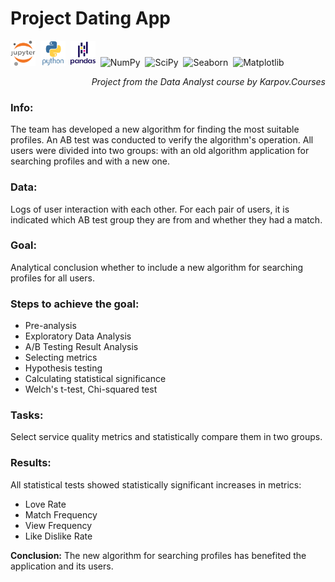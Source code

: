 # Project Dating App

<div>
  <img src="https://github.com/devicons/devicon/blob/master/icons/jupyter/jupyter-original-wordmark.svg" title="Jupyter" alt="Jupyter" width="40" height="40"/>&nbsp;
  <img src="https://github.com/devicons/devicon/blob/master/icons/python/python-original-wordmark.svg" title="Python" alt="Python" width="40" height="40"/>&nbsp;
  <img src="https://github.com/devicons/devicon/blob/master/icons/pandas/pandas-original-wordmark.svg" title="Pandas" alt="Pandas" width="40" height="40"/>&nbsp;
  <img src="https://user-images.githubusercontent.com/67586773/105040771-43887300-5a88-11eb-9f01-bee100b9ef22.png" title="NumPy" alt="NumPy" width="40" height="40"/>&nbsp;
  <img src="https://upload.wikimedia.org/wikipedia/commons/b/b2/SCIPY_2.svg" title="SciPy" alt="SciPy" width="40" height="40"/>&nbsp;
  <img src="https://user-images.githubusercontent.com/315810/92159303-30d41100-edfb-11ea-8107-1c5352202571.png" title="Seaborn" alt="Seaborn" width="40" height="40"/>&nbsp;
  <img src="https://upload.wikimedia.org/wikipedia/commons/8/84/Matplotlib_icon.svg" title="Matplotlib" alt="Matplotlib" width="40" height="40"/>

  
</div>
<p align="right"><i>Project from the Data Analyst course by Karpov.Courses</i></p>

### Info:
The team has developed a new algorithm for finding the most suitable profiles. An AB test was conducted to verify the algorithm's operation. All users were divided into two groups: with an old algorithm application for searching profiles and with a new one.

### Data:
Logs of user interaction with each other. For each pair of users, it is indicated which AB test group they are from and whether they had a match.

### Goal:
Analytical conclusion whether to include a new algorithm for searching profiles for all users.

### Steps to achieve the goal:
- Pre-analysis 
- Exploratory Data Analysis
- A/B Testing Result Analysis
- Selecting metrics
- Hypothesis testing
- Calculating statistical significance
- Welch's t-test, Chi-squared test

### Tasks:
Select service quality metrics and statistically compare them in two groups.

### Results:
All statistical tests showed statistically significant increases in metrics:
- Love Rate
- Match Frequency
- View Frequency
- Like Dislike Rate

**Conclusion:** The new algorithm for searching profiles has benefited the application and its users.





